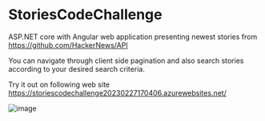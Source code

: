 # StoriesCodeChallenge

ASP.NET core with Angular web application presenting newest stories from https://github.com/HackerNews/API

You can navigate through client side pagination and also search stories according to your desired search criteria.

Try it out on following web site https://storiescodechallenge20230227170406.azurewebsites.net/

![image](https://user-images.githubusercontent.com/17317234/221834668-428b3cd3-20df-4ac5-92e6-e2fd56ed7cf4.png)
